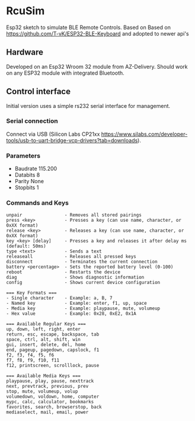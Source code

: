 # RcuSim
Esp32 sketch to simulate BLE Remote Controls. Based on 
Based on https://github.com/T-vK/ESP32-BLE-Keyboard and adopted to newer api's

## Hardware
Developed on an Esp32 Wroom 32 module from AZ-Delivery.
Should work on any ESP32 module with integrated Bluetooth.

## Control interface
Initial version uses a simple rs232 serial interface for management.

### Serial connection
Connect via USB (Silicon Labs CP21xx https://www.silabs.com/developer-tools/usb-to-uart-bridge-vcp-drivers?tab=downloads).
### Parameters
* Baudrate 115.200
* Databits 8
* Parity None
* Stopbits 1

### Commands and Keys
```
unpair                - Removes all stored pairings
press <key>           - Presses a key (can use name, character, or 0xXX format)
release <key>         - Releases a key (can use name, character, or 0xXX format)
key <key> [delay]     - Presses a key and releases it after delay ms (default: 50ms)
type <text>           - Sends a text
releaseall            - Releases all pressed keys
disconnect            - Terminates the current connection
battery <percentage>  - Sets the reported battery level (0-100)
reboot                - Restarts the device
diag                  - Shows diagnostic information
config                - Shows current device configuration

=== Key Formats ===
- Single character    - Example: a, B, 7
- Named key           - Example: enter, f1, up, space
- Media key           - Example: playpause, mute, volumeup
- Hex value           - Example: 0x28, 0xE2, 0x1A

=== Available Regular Keys ===
up, down, left, right, enter
return, esc, escape, backspace, tab
space, ctrl, alt, shift, win
gui, insert, delete, del, home
end, pageup, pagedown, capslock, f1
f2, f3, f4, f5, f6
f7, f8, f9, f10, f11
f12, printscreen, scrolllock, pause

=== Available Media Keys ===
playpause, play, pause, nexttrack
next, prevtrack, previous, prev
stop, mute, volumeup, volup
volumedown, voldown, home, computer
mypc, calc, calculator, bookmarks
favorites, search, browserstop, back
mediaselect, mail, email, power
```
